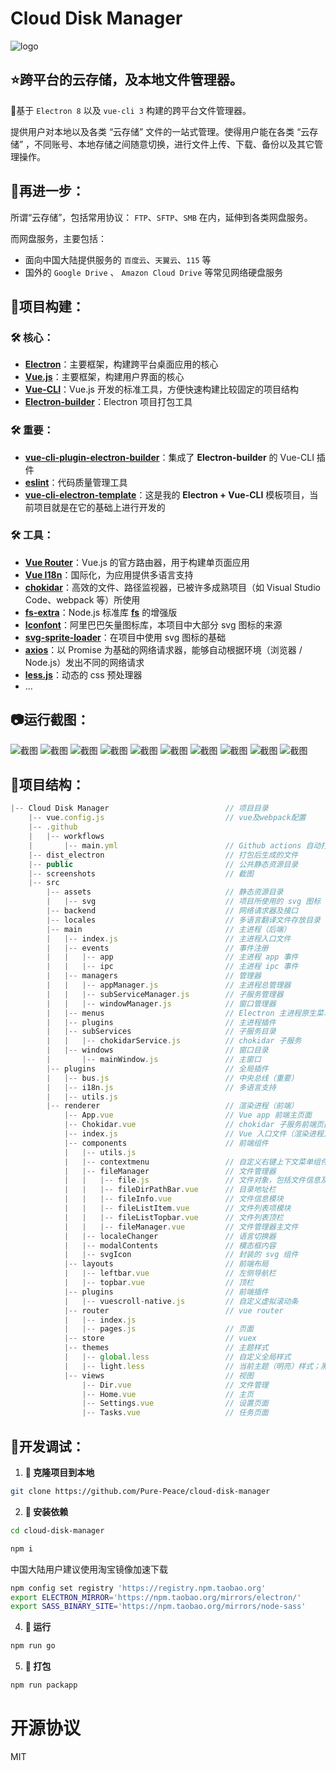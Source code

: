 

# Cloud Disk Manager
![logo](https://imgconvert.csdnimg.cn/aHR0cDovL21peWEuaW5rL2Nsb3VkRGlzay9sb2dvLnBuZw?x-oss-process=image/format,png)

## ⭐跨平台的云存储，及本地文件管理器。

🚀基于 `Electron 8` 以及 `vue-cli 3` 构建的跨平台文件管理器。

提供用户对本地以及各类 “云存储” 文件的一站式管理。使得用户能在各类 “云存储” ，不同账号、本地存储之间随意切换，进行文件上传、下载、备份以及其它管理操作。



## 🌼再进一步：


所谓“云存储”，包括常用协议： `FTP`、`SFTP`、`SMB` 在内，延伸到各类网盘服务。

而网盘服务，主要包括：

- 面向中国大陆提供服务的 `百度云`、`天翼云`、`115` 等
- 国外的 `Google Drive` 、 `Amazon Cloud Drive` 等常见网络硬盘服务


## 🍉项目构建：


### 🛠 核心：

- **[Electron](http://www.electronjs.org/)**：主要框架，构建跨平台桌面应用的核心
- **[Vue.js](https://cli.vuejs.org/)**：主要框架，构建用户界面的核心
- **[Vue-CLI](https://cli.vuejs.org/)**：Vue.js 开发的标准工具，方便快速构建比较固定的项目结构
-  **[Electron-builder](https://github.com/electron-userland/electron-builder)**：Electron 项目打包工具


### 🛠 重要：

- **[vue-cli-plugin-electron-builder](https://github.com/nklayman/vue-cli-plugin-electron-builder)**：集成了 **Electron-builder** 的 Vue-CLI 插件
- **[eslint](https://github.com/eslint/eslint)**：代码质量管理工具
- **[vue-cli-electron-template](https://github.com/Pure-Peace/vue-cli-electron-template)**：这是我的 **Electron + Vue-CLI** 模板项目，当前项目就是在它的基础上进行开发的


### 🛠 工具：

- **[Vue Router](https://router.vuejs.org/)**：Vue.js 的官方路由器，用于构建单页面应用
- **[Vue I18n](http://kazupon.github.io/vue-i18n/)**：国际化，为应用提供多语言支持
- **[chokidar](https://github.com/paulmillr/chokidar)**：高效的文件、路径监视器，已被许多成熟项目（如 Visual Studio Code、webpack 等）所使用
- **[fs-extra](https://github.com/jprichardson/node-fs-extra)**：Node.js 标准库 **[fs](http://nodejs.cn/api/fs.html)** 的增强版
- **[Iconfont](https://www.iconfont.cn/)**：阿里巴巴矢量图标库，本项目中大部分 svg 图标的来源
- **[svg-sprite-loader](https://github.com/JetBrains/svg-sprite-loader)**：在项目中使用 svg 图标的基础
- **[axios](https://github.com/axios/axios)**：以 Promise 为基础的网络请求器，能够自动根据环境（浏览器 / Node.js）发出不同的网络请求
- **[less.js](https://github.com/less/less.js)**：动态的 css 预处理器
- ...



## 📷运行截图：

![截图](http://miya.ink/cloudDisk/01.png)
![截图](http://miya.ink/cloudDisk/02.png)
![截图](http://miya.ink/cloudDisk/03.png)
![截图](http://miya.ink/cloudDisk/04.png)
![截图](http://miya.ink/cloudDisk/05.png)
![截图](http://miya.ink/cloudDisk/06.png)
![截图](http://miya.ink/cloudDisk/07.png)
![截图](http://miya.ink/cloudDisk/08.png)
![截图](http://miya.ink/cloudDisk/09.png)
![截图](http://miya.ink/cloudDisk/10.png)




## 🍰项目结构：


```javascript
|-- Cloud Disk Manager							// 项目目录
    |-- vue.config.js							// vue及webpack配置
    |-- .github									
    |   |-- workflows							
    |       |-- main.yml						// Github actions 自动打包配置脚本
    |-- dist_electron							// 打包后生成的文件
    |-- public									// 公共静态资源目录
    |-- screenshots								// 截图
    |-- src										
        |-- assets								// 静态资源目录
        |   |-- svg								// 项目所使用的 svg 图标
        |-- backend								// 网络请求器及接口
        |-- locales								// 多语言翻译文件存放目录
        |-- main								// 主进程（后端）
        |   |-- index.js						// 主进程入口文件
        |   |-- events							// 事件注册
        |   |   |-- app							// 主进程 app 事件
        |   |   |-- ipc							// 主进程 ipc 事件
        |   |-- managers						// 管理器
        |   |   |-- appManager.js				// 主进程总管理器
        |   |   |-- subServiceManager.js		// 子服务管理器
        |   |   |-- windowManager.js			// 窗口管理器
        |   |-- menus							// Electron 主进程原生菜单（如：托盘菜单）
        |   |-- plugins							// 主进程插件
        |   |-- subServices						// 子服务目录
        |   |   |-- chokidarService.js			// chokidar 子服务
        |   |-- windows							// 窗口目录
        |       |-- mainWindow.js				// 主窗口
        |-- plugins								// 全局插件
        |   |-- bus.js							// 中央总线（重要）
        |   |-- i18n.js							// 多语言支持
        |   |-- utils.js						
        |-- renderer							// 渲染进程（前端）
            |-- App.vue							// Vue app 前端主页面
            |-- Chokidar.vue					// chokidar 子服务前端页面
            |-- index.js						// Vue 入口文件（渲染进程入口）
            |-- components						// 前端组件
            |   |-- utils.js					
            |   |-- contextmenu					// 自定义右键上下文菜单组件
            |   |-- fileManager					// 文件管理器
            |   |   |-- file.js					// 文件对象，包括文件信息及文件操作处理
            |   |   |-- fileDirPathBar.vue		// 目录地址栏
            |   |   |-- fileInfo.vue			// 文件信息模块
            |   |   |-- fileListItem.vue		// 文件列表项模块
            |   |   |-- fileListTopbar.vue		// 文件列表顶栏
            |   |   |-- fileManager.vue			// 文件管理器主文件
            |   |-- localeChanger				// 语言切换器
            |   |-- modalContents				// 模态框内容
            |   |-- svgIcon						// 封装的 svg 组件
            |-- layouts							// 前端布局
            |   |-- leftbar.vue					// 左侧导航栏
            |   |-- topbar.vue					// 顶栏
            |-- plugins							// 前端插件
            |   |-- vuescroll-native.js			// 自定义虚拟滚动条
            |-- router							// vue router
            |   |-- index.js					
            |   |-- pages.js					// 页面
            |-- store							// vuex
            |-- themes							// 主题样式
            |   |-- global.less					// 自定义全局样式
            |   |-- light.less					// 当前主题（明亮）样式；黑暗主题未制作
            |-- views							// 视图
                |-- Dir.vue						// 文件管理
                |-- Home.vue					// 主页
                |-- Settings.vue				// 设置页面
                |-- Tasks.vue					// 任务页面
```


## 🦄开发调试：


 1. **🍬 克隆项目到本地**
 
```bash
git clone https://github.com/Pure-Peace/cloud-disk-manager
```

 2. **🍮 安装依赖**
 
```bash
cd cloud-disk-manager

npm i
```

中国大陆用户建议使用淘宝镜像加速下载

```bash
npm config set registry 'https://registry.npm.taobao.org'
export ELECTRON_MIRROR='https://npm.taobao.org/mirrors/electron/'
export SASS_BINARY_SITE='https://npm.taobao.org/mirrors/node-sass'
```

 4. **🌽 运行**
 
```bash
npm run go
```

 5. **🍭 打包**
 
```bash
npm run packapp
```

# 开源协议

MIT
